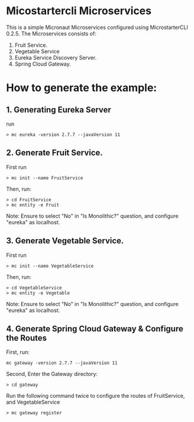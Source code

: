 # Micostartercli Microservices
This is a simple Micronaut Microservices configured using MicrostarterCLI 0.2.5. 
The Microservices consists of:
1. Fruit Service. 
2. Vegetable Service
3. Eureka Service Discovery Server. 
4. Spring Cloud Gateway. 

# How to generate the example: 

## 1. Generating Eureka Server
run 
```shell
> mc eureka -version 2.7.7 --javaVersion 11

```
## 2. Generate Fruit Service. 
First run 
```shell
> mc init --name FruitService
```
Then, run: 
```shell
> cd FruitService
> mc entity -e Fruit
```
Note: Ensure to select "No" in "Is Monolithic?" question, and configure "eureka" as localhost. 

## 3. Generate Vegetable Service. 
First run 
```shell
> mc init --name VegetableService
```
Then, run: 
```shell
> cd VegetableService
> mc entity -e Vegetable
```
Note: Ensure to select "No" in "Is Monolithic?" question, and configure "eureka" as localhost. 

## 4. Generate Spring Cloud Gateway & Configure the Routes

First, run:
```shell
mc gateway -version 2.7.7 --javaVersion 11
```
Second, Enter the Gateway directory: 
```shell
> cd gateway
```

Run the following command twice to configure the routes of FruitService, and VegetableService 
```shell
> mc gateway register
```

